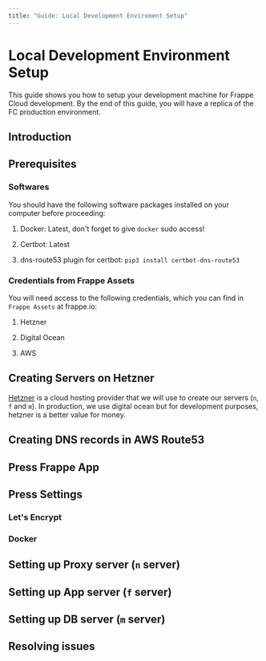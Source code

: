 ```yaml
---
title: "Guide: Local Development Enviroment Setup"
---
```


# Local Development Environment Setup

This guide shows you how to setup your development machine for Frappe Cloud development. By the end of this guide, you will have a replica of the FC production environment.

## Introduction

## Prerequisites

### Softwares

You should have the following software packages installed on your computer before proceeding:

1. Docker: Latest, don't forget to give `docker` sudo access!

2. Certbot: Latest

3. dns-route53 plugin for certbot: `pip3 install certbot-dns-route53`

### Credentials from Frappe Assets

You will need access to the following credentials, which you can find in `Frappe Assets` at frappe.io:

1. Hetzner

2. Digital Ocean

3. AWS

## Creating Servers on Hetzner

[Hetzner](https://www.hetzner.com/) is a cloud hosting provider that we will use to create our servers (`n`, `f` and `m`). In production, we use digital ocean but for development purposes, hetzner is a better value for money.

## Creating DNS records in AWS Route53

## Press Frappe App

## Press Settings

### Let's Encrypt

### Docker

## Setting up Proxy server (`n` server)

## Setting up App server (`f` server)

## Setting up DB server (`m` server)

## Resolving issues
